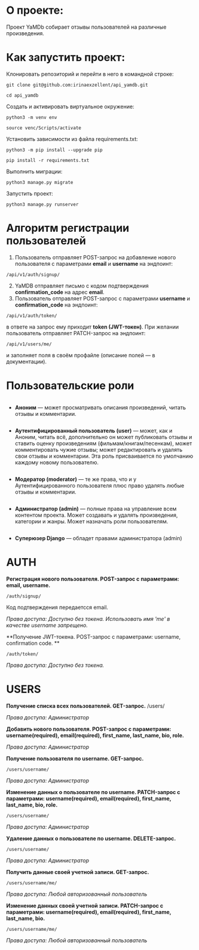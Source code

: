 # О проекте:

Проект YaMDb собирает отзывы пользователей на различные произведения.

# Как запустить проект:

Клонировать репозиторий и перейти в него в командной строке:

```
git clone git@github.com:irinaexzellent/api_yamdb.git
```

```
cd api_yamdb
```
Cоздать и активировать виртуальное окружение:

```
python3 -m venv env
```
```
source venc/Scripts/activate
```

Установить зависимости из файла requirements.txt:

```
python3 -m pip install --upgrade pip
```
```
pip install -r requirements.txt
```
Выполнить миграции:
```
python3 manage.py migrate
```

Запустить проект:
```
python3 manage.py runserver
```

# Алгоритм регистрации пользователей
1. Пользователь отправляет POST-запрос на добавление нового пользователя с параметрами **email** и **username** на эндпоинт:
```
/api/v1/auth/signup/
```
2. YaMDB отправляет письмо с кодом подтверждения **confirmation_code** на адрес **email**.
3. Пользователь отправляет POST-запрос с параметрами **username** и **confirmation_code** на эндпоинт:
```
/api/v1/auth/token/
```
в ответе на запрос ему приходит **token (JWT-токен)**.
При желании пользователь отправляет PATCH-запрос на эндпоинт:
```
/api/v1/users/me/ 
```
и заполняет поля в своём профайле (описание полей — в документации).

# Пользовательские роли

```
```
+ **Аноним** — может просматривать описания произведений, читать отзывы и комментарии.
```

```
+ **Аутентифицированный пользователь (user)** — может, как и Аноним, читать всё, дополнительно он может публиковать отзывы и ставить оценку произведениям (фильмам/книгам/песенкам), может комментировать чужие отзывы; может редактировать и удалять свои отзывы и комментарии. Эта роль присваивается по умолчанию каждому новому пользователю.
```

```
+ **Модератор (moderator)** — те же права, что и у Аутентифицированного пользователя плюс право удалять любые отзывы и комментарии.
```

```
+ **Администратор (admin)** — полные права на управление всем контентом проекта. Может создавать и удалять произведения, категории и жанры. Может назначать роли пользователям.
```

```
+ **Суперюзер Django** — обладет правами администратора (admin)

# AUTH

**Регистрация нового пользователя. POST-запрос с параметрами: email, username.**
```
/auth/signup/
```
Код подтверждения передаетсся email.

*Права доступа: Доступно без токена. Использовать имя 'me' в качестве username запрещено.*

**Получение JWT-токена. POST-запрос с параметрами: username, confirmation code. **
```
/auth/token/
```

*Права доступа: Доступно без токена.*

# USERS

**Получение списка всех пользователей. GET-запрос.**
/users/

*Права доступа: Администратор*

**Добавить нового пользователя. POST-запрос с параметрами: username(required), email(required), first_name, last_name, bio, role.**

*Права доступа: Администратор*

**Получение пользователя по username. GET-запрос.**
```
/users/username/
```

*Права доступа: Администратор*

**Изменение данных о пользователе по username. PATCH-запрос с параметрами: username(required), email(required), first_name, last_name, bio, role.**
```
/users/username/
```

*Права доступа: Администратор*

**Удаление данных о пользователе по username. DELETE-запрос.**
```
/users/username/
```

*Права доступа: Администратор*

**Получить данные своей учетной записи. GET-запрос.**
```
/users/username/me/
```

*Права доступа: Любой авторизованный пользователь*

**Изменение данных своей учетной записи. PATCH-запрос с параметрами: username(required), email(required), first_name, last_name, bio.**
```
/users/username/me/
```

*Права доступа: Любой авторизованный пользователь*













